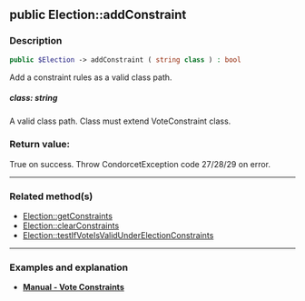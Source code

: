 ## public Election::addConstraint

### Description    

```php
public $Election -> addConstraint ( string class ) : bool
```

Add a constraint rules as a valid class path.
    

##### **class:** *string*   
A valid class path. Class must extend VoteConstraint class.    


### Return value:   

True on success. Throw CondorcetException code 27/28/29 on error.


---------------------------------------

### Related method(s)      

* [Election::getConstraints](../Election%20Class/public%20Election--getConstraints.md)    
* [Election::clearConstraints](../Election%20Class/public%20Election--clearConstraints.md)    
* [Election::testIfVoteIsValidUnderElectionConstraints](../Election%20Class/public%20Election--testIfVoteIsValidUnderElectionConstraints.md)    

---------------------------------------

### Examples and explanation

* **[Manual - Vote Constraints](https://github.com/julien-boudry/Condorcet/wiki/II-%23-C.-Result-%23-5.-Vote-Constraints)**    
